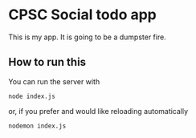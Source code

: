 # CPSC Social todo app 

This is my app. It is going to be a dumpster fire.

## How to run this

You can run the server with

    node index.js
    
or, if you prefer and would like reloading automatically

    nodemon index.js
